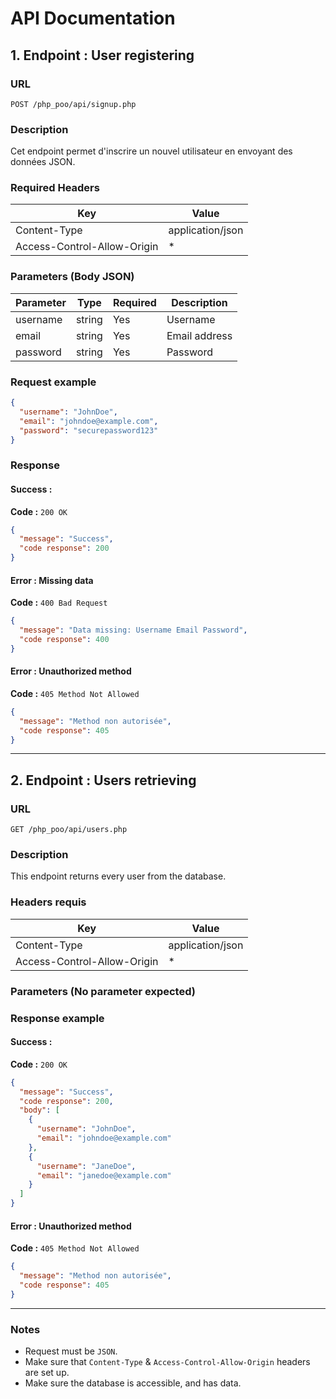 # API Documentation

## 1. Endpoint : User registering

### URL
`POST /php_poo/api/signup.php`

### Description
Cet endpoint permet d'inscrire un nouvel utilisateur en envoyant des données JSON.

### Required Headers
| Key                        | Value                   |
|----------------------------|-------------------------|
| Content-Type               | application/json        |
| Access-Control-Allow-Origin| *                       |

### Parameters (Body JSON)
| Parameter  | Type   | Required | Description                  |
|------------|--------|--------|--------------------------------|
| username   | string | Yes    | Username                       |
| email      | string | Yes    | Email address                  |
| password   | string | Yes    | Password                       |

### Request example
```json
{
  "username": "JohnDoe",
  "email": "johndoe@example.com",
  "password": "securepassword123"
}
```

### Response

#### Success :
**Code :** `200 OK`
```json
{
  "message": "Success",
  "code response": 200
}
```

#### Error : Missing data
**Code :** `400 Bad Request`
```json
{
  "message": "Data missing: Username Email Password",
  "code response": 400
}
```

#### Error : Unauthorized method
**Code :** `405 Method Not Allowed`
```json
{
  "message": "Method non autorisée",
  "code response": 405
}
```

---

## 2. Endpoint : Users retrieving

### URL
`GET /php_poo/api/users.php`

### Description
This endpoint returns every user from the database.

### Headers requis
| Key                        | Value                   |
|----------------------------|-------------------------|
| Content-Type               | application/json        |
| Access-Control-Allow-Origin| *                       |

### Parameters (No parameter expected)

### Response example

#### Success :
**Code :** `200 OK`
```json
{
  "message": "Success",
  "code response": 200,
  "body": [
    {
      "username": "JohnDoe",
      "email": "johndoe@example.com"
    },
    {
      "username": "JaneDoe",
      "email": "janedoe@example.com"
    }
  ]
}
```

#### Error : Unauthorized method
**Code :** `405 Method Not Allowed`
```json
{
  "message": "Method non autorisée",
  "code response": 405
}
```

---

### Notes
- Request must be `JSON`.
- Make sure that `Content-Type` & `Access-Control-Allow-Origin` headers are set up.
- Make sure the database is accessible, and has data.

